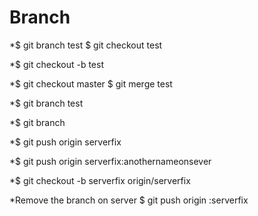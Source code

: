 # Branch

*$ git branch test
$ git checkout test

*$ git checkout -b test

*$ git checkout master
$ git merge test

*$ git branch test

*$ git branch

*$ git push origin serverfix

*$ git push origin serverfix:anothernameonsever

*$ git checkout -b serverfix origin/serverfix

*Remove the branch on server
$ git push origin :serverfix



